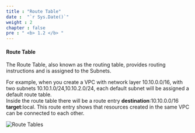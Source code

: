```yaml
---
title : "Route Table"
date :  "`r Sys.Date()`" 
weight : 2 
chapter : false
pre : " <b> 1.2 </b> "
---
```


#### Route Table

The Route Table, also known as the routing table, provides routing instructions and is assigned to the Subnets.

For example, when you create a VPC with network layer 10.10.0.0/16, with two subnets 10.10.1.0/24,10.10.2.0/24, each default subnet will be assigned a default route table.\
Inside the route table there will be a route entry **destination**:10.10.0.0/16 **target**:local. This route entry shows that resources created in the same VPC can be connected to each other.

![Route Tables](/images/1-Introduce/routetable.png?featherlight=false&width=50pc)